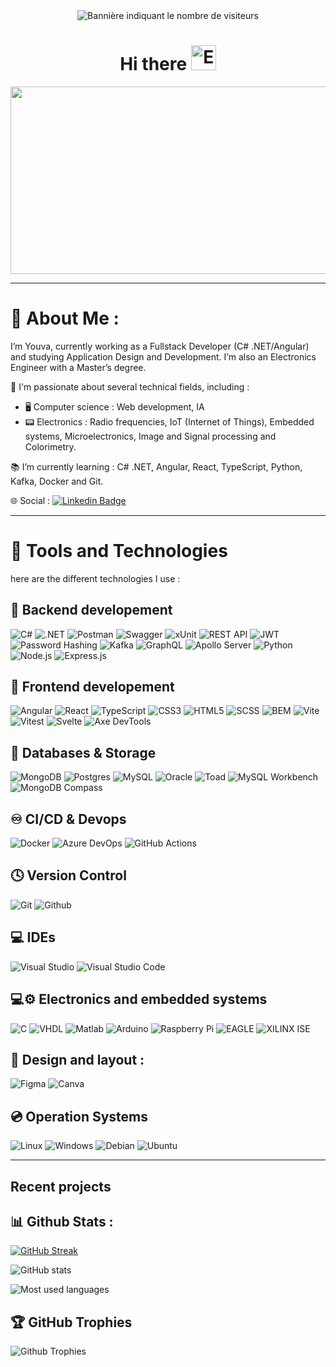<div id="header" align="center">
  <img src="https://komarev.com/ghpvc/?username=YouvaLo&style=flat-square&color=blue" alt="Bannière indiquant le nombre de visiteurs"/>
<h1>Hi there 
<img src="https://media3.giphy.com/media/v1.Y2lkPTc5MGI3NjExZWMybHJkN24zMWl1cGliYjhubnRqZjM0eWpjZTM0eG16ZzZsdnNyOSZlcD12MV9pbnRlcm5hbF9naWZfYnlfaWQmY3Q9cw/Q1FOFOOF6CE6FlNFxL/giphy.webp" alt="Emoji qui dit coucou" width="40px" height="40px"/>
</h1>
</div>
<div align="center"> 
  <img src="https://homedeve.com/wp-content/uploads/2023/09/Formation-developpeur-full-stack.png" width="600" height="300">
</div>

----------------------------------------------------------------------------------------------------------------------------

# 💫 About Me :

I’m Youva, currently working as a Fullstack Developer (C# .NET/Angular) and studying Application Design and Development. I’m also an Electronics Engineer with a Master’s degree.
  
📡 I'm passionate about several technical fields, including :
   - 🖥️ Computer science : Web development, IA 
   - 📟 Electronics : Radio frequencies, IoT (Internet of Things), Embedded systems, Microelectronics, Image and Signal processing and Colorimetry.
    
📚 I’m currently learning : C# .NET, Angular, React, TypeScript, Python, Kafka, Docker and Git. 

🌐 Social : [![Linkedin Badge](https://img.shields.io/badge/LinkedIn-%230077B5.svg?logo=linkedin&logoColor=white)](https://www.linkedin.com/in/youva-lounas/)

----------------------------------------------------------------------------------------------------------------------------

# 🧰 Tools and Technologies

here are the different technologies I use : 

## 🚀 Backend developement
![C#](https://img.shields.io/badge/C%23-239120?style=for-the-badge&logo=csharp&logoColor=white)
![.NET](https://img.shields.io/badge/.NET-512BD4?style=for-the-badge&logo=.net&logoColor=white)
![Postman](https://img.shields.io/badge/Postman-%23FF6C37?style=for-the-badge&logo=postman&logoColor=FFFFFF&logoSize=auto&link=https%3A%2F%2Fwww.postman.com%2F)
![Swagger](https://img.shields.io/badge/Swagger-%2385EA2D?style=for-the-badge&logo=swagger&logoColor=000000&link=https%3A%2F%2Fswagger.io%2F)
![xUnit](https://img.shields.io/badge/xUnit.net-%232C7300?style=for-the-badge&logo=.net&logoColor=white&link=https%3A%2F%2Fxunit.net%2F)
![REST API](https://img.shields.io/badge/REST%20API-%23000000?style=for-the-badge&logo=rest&logoColor=white)
![JWT](https://img.shields.io/badge/JWT-blue?style=for-the-badge&logo=jsonwebtokens&logoColor=white&link=https%3A%2F%2Fjwt.io%2F)
![Password Hashing](https://img.shields.io/badge/Password%20Hashing-red?style=for-the-badge&logo=security&logoColor=white)
![Kafka](https://img.shields.io/badge/Apache%20Kafka-231F20?style=for-the-badge&logo=apachekafka&logoColor=white)
![GraphQL](https://img.shields.io/badge/GraphQL-E10098?style=for-the-badge&logo=graphql&logoColor=white)
![Apollo Server](https://img.shields.io/badge/Apollo%20Server-311C87?style=for-the-badge&logo=apollo&logoColor=white)
![Python](https://img.shields.io/badge/Python-3776AB?style=for-the-badge&logo=python&logoColor=white)
![Node.js](https://img.shields.io/badge/Node.js-339933?style=for-the-badge&logo=node.js&logoColor=white)
![Express.js](https://img.shields.io/badge/Express.js-300420?style=for-the-badge&logo=express&logoColor=white)


## 🚀 Frontend developement
![Angular](https://img.shields.io/badge/Angular-DD0031?style=for-the-badge&logo=Angular&logoColor=white)
![React](https://img.shields.io/badge/React-20232A?style=for-the-badge&logo=React&logoColor=61DAFB)
![TypeScript](https://img.shields.io/badge/TypeScript-3178C6?style=for-the-badge&logo=TypeScript&logoColor=white)
![CSS3](https://img.shields.io/badge/css3-%231572B6.svg?style=for-the-badge&logo=css3&logoColor=white) 
![HTML5](https://img.shields.io/badge/html5-%23E34F26.svg?style=for-the-badge&logo=html5&logoColor=white)
![SCSS](https://img.shields.io/badge/SCSS-DD0031?style=for-the-badge&logo=sass&logoColor=white)
![BEM](https://img.shields.io/badge/CSS%20Architecture-BEM-blue?style=for-the-badge)
![Vite](https://img.shields.io/badge/Vite-646CFF?style=for-the-badge&logo=vite&logoColor=white)
![Vitest](https://img.shields.io/badge/Vitest-green?style=for-the-badge)
![Svelte](https://img.shields.io/badge/Svelte-FF3E00?style=for-the-badge&logo=svelte&logoColor=white)
![Axe DevTools](https://img.shields.io/badge/Axe%20DevTools-Accessibility-663399?style=for-the-badge&logo=deque&logoColor=white)


## 💾 Databases & Storage 
![MongoDB](https://img.shields.io/badge/MongoDB-%234ea94b.svg?style=for-the-badge&logo=mongodb&logoColor=white)
![Postgres](https://img.shields.io/badge/postgres-%23316192.svg?style=for-the-badge&logo=postgresql&logoColor=white)
![MySQL](https://img.shields.io/badge/mysql-4479A1.svg?style=for-the-badge&logo=mysql&logoColor=white)
![Oracle](https://img.shields.io/badge/Oracle-F80000?style=for-the-badge&logo=oracle&logoColor=white)
![Toad](https://img.shields.io/badge/Toad-for%20Oracle-%23000000?style=for-the-badge&logo=toad&logoColor=white)
![MySQL Workbench](https://img.shields.io/badge/MySQL%20Workbench-%23004700?style=for-the-badge&logo=mysql&logoColor=white)
![MongoDB Compass](https://img.shields.io/badge/MongoDB%20Compass-47A248?style=for-the-badge&logo=mongodb&logoColor=white)

## ♾️ CI/CD & Devops
![Docker](https://img.shields.io/badge/Docker-2496ED?style=for-the-badge&logo=docker&logoColor=white)
![Azure DevOps](https://img.shields.io/badge/Azure%20DevOps-%230E86D4.svg?style=for-the-badge&logo=AzureDevOps&logoColor=white)
![GitHub Actions](https://img.shields.io/badge/github%20actions-%232671E5.svg?style=for-the-badge&logo=githubactions&logoColor=white)

## 🕓 Version Control
![Git](https://img.shields.io/badge/Git-%23F05032?style=for-the-badge&logo=git&logoColor=FFFFFF&link=https%3A%2F%2Fgit-scm.com%2F)
![Github](https://img.shields.io/badge/Github-%23181717?style=for-the-badge&logo=github&logoColor=FFFFFF&link=https%3A%2F%2Fgithub.com)

## 💻 IDEs
![Visual Studio](https://img.shields.io/badge/Visual%20Studio-5C2D91?style=for-the-badge&logo=VisualStudio&logoColor=white)
![Visual Studio Code](https://img.shields.io/badge/Visual_Studio_Code-0078D4?style=for-the-badge&logo=Visual-Studio-Code&logoColor=white)

## 💻⚙️ Electronics and embedded systems
![C](https://img.shields.io/badge/C-A8B9CC?style=for-the-badge&logo=c&logoColor=black)
![VHDL](https://img.shields.io/badge/VHDL-9B2D30?style=for-the-badge&logo=VHDL&logoColor=white)
![Matlab](https://img.shields.io/badge/Matlab-0076A8?style=for-the-badge&logo=MATLAB&logoColor=white)
![Arduino](https://img.shields.io/badge/Arduino-00979D?style=for-the-badge&logo=Arduino&logoColor=white)
![Raspberry Pi](https://img.shields.io/badge/Raspberry%20Pi-A22846?style=for-the-badge&logo=RaspberryPi&logoColor=white)
![EAGLE](https://img.shields.io/badge/EAGLE%20PCB-1C1C1C?style=for-the-badge&logo=Autodesk&logoColor=white)
![XILINX ISE](https://img.shields.io/badge/XILINX%20ISE-004B87?style=for-the-badge&logoColor=white&labelColor=004B87)

## 🎨 Design and layout :  
![Figma](https://img.shields.io/badge/figma-%23F24E1E.svg?style=for-the-badge&logo=figma&logoColor=white)
![Canva](https://img.shields.io/badge/Canva-%2300C4CC.svg?style=for-the-badge&logo=Canva&logoColor=white)

## 💿 Operation Systems
![Linux](https://img.shields.io/badge/Linux-%23FCC624?style=for-the-badge&logo=linux&logoColor=000000&link=https%3A%2F%2Fwikipedia.org%2Fwiki%2FLinux)
![Windows](https://img.shields.io/badge/Windows-%2380B3FF?style=for-the-badge&logoColor=FFFFFF&link=https%3A%2F%2Fwww.microsoft.com%2Fwindows%2F)
![Debian](https://img.shields.io/badge/Debian-%23A81D33?style=for-the-badge&logo=Debian&logoColor=FFFFFF&link=https%3A%2F%2Fwww.debian.org%2F)
![Ubuntu](https://img.shields.io/badge/Ubuntu-%23E95420?style=for-the-badge&logo=Ubuntu&logoColor=FFFFFF&link=https%3A%2F%2Fubuntu.com%2F)

----------------------------------------------------------------------------------------------------------------------------

## Recent projects


## 📊 Github Stats : 

[![GitHub Streak](https://streak-stats.demolab.com/?user=YouvaLo&theme=catppuccin-mocha)](https://git.io/streak-stats)

![GitHub stats](https://github-readme-stats.vercel.app/api?username=YouvaLo&show_icons=true&theme=catppuccin_mocha)

![Most used languages](https://github-readme-stats.vercel.app/api/top-langs/?username=YouvaLo&theme=catppuccin_mocha&hide_border=false&include_all_commits=false&count_private=true&layout=compact)

## 🏆 GitHub Trophies
![Github Trophies](https://github-profile-trophy.vercel.app/?username=YouvaLo&theme=dracula&no-frame=false&no-bg=false&margin-w=4&column=6)
